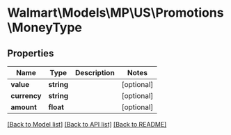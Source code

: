 # Walmart\Models\MP\US\Promotions\MoneyType

## Properties

Name | Type | Description | Notes
------------ | ------------- | ------------- | -------------
**value** | **string** |  | [optional]
**currency** | **string** |  | [optional]
**amount** | **float** |  | [optional]


[[Back to Model list]](./) [[Back to API list]](../../../../../README.md#supported-apis) [[Back to README]](../../../../../README.md)

